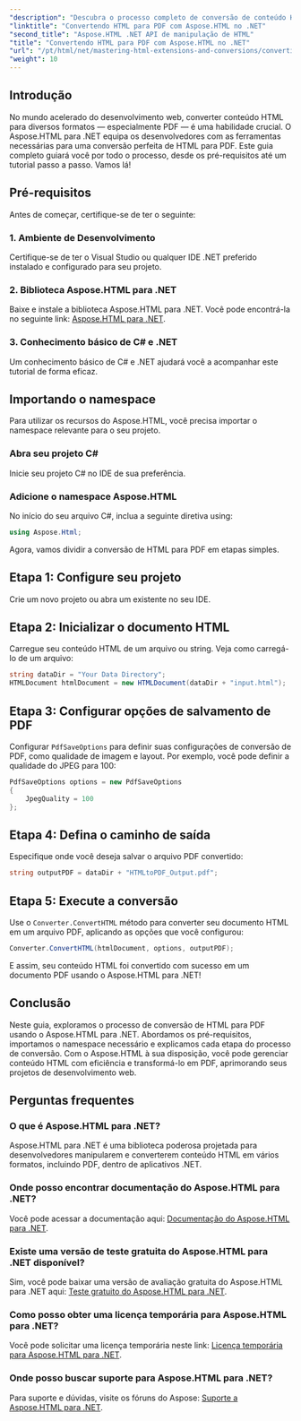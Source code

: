```yaml
---
"description": "Descubra o processo completo de conversão de conteúdo HTML para PDF usando a poderosa biblioteca Aspose.HTML para .NET. Este guia fornece aos desenvolvedores informações claras."
"linktitle": "Convertendo HTML para PDF com Aspose.HTML no .NET"
"second_title": "Aspose.HTML .NET API de manipulação de HTML"
"title": "Convertendo HTML para PDF com Aspose.HTML no .NET"
"url": "/pt/html/net/mastering-html-extensions-and-conversions/converting-html-to-pdf/"
"weight": 10
---
```


## Introdução

No mundo acelerado do desenvolvimento web, converter conteúdo HTML para diversos formatos — especialmente PDF — é uma habilidade crucial. O Aspose.HTML para .NET equipa os desenvolvedores com as ferramentas necessárias para uma conversão perfeita de HTML para PDF. Este guia completo guiará você por todo o processo, desde os pré-requisitos até um tutorial passo a passo. Vamos lá!

## Pré-requisitos

Antes de começar, certifique-se de ter o seguinte:

### 1. Ambiente de Desenvolvimento
Certifique-se de ter o Visual Studio ou qualquer IDE .NET preferido instalado e configurado para seu projeto.

### 2. Biblioteca Aspose.HTML para .NET
Baixe e instale a biblioteca Aspose.HTML para .NET. Você pode encontrá-la no seguinte link: [Aspose.HTML para .NET](https://releases.aspose.com/html/net/).

### 3. Conhecimento básico de C# e .NET
Um conhecimento básico de C# e .NET ajudará você a acompanhar este tutorial de forma eficaz.

## Importando o namespace

Para utilizar os recursos do Aspose.HTML, você precisa importar o namespace relevante para o seu projeto.

### Abra seu projeto C#
Inicie seu projeto C# no IDE de sua preferência.

### Adicione o namespace Aspose.HTML
No início do seu arquivo C#, inclua a seguinte diretiva using:

```csharp
using Aspose.Html;
```

Agora, vamos dividir a conversão de HTML para PDF em etapas simples.

## Etapa 1: Configure seu projeto
Crie um novo projeto ou abra um existente no seu IDE.

## Etapa 2: Inicializar o documento HTML
Carregue seu conteúdo HTML de um arquivo ou string. Veja como carregá-lo de um arquivo:

```csharp
string dataDir = "Your Data Directory";
HTMLDocument htmlDocument = new HTMLDocument(dataDir + "input.html");
```

## Etapa 3: Configurar opções de salvamento de PDF
Configurar `PdfSaveOptions` para definir suas configurações de conversão de PDF, como qualidade de imagem e layout. Por exemplo, você pode definir a qualidade do JPEG para 100:

```csharp
PdfSaveOptions options = new PdfSaveOptions
{
    JpegQuality = 100
};
```

## Etapa 4: Defina o caminho de saída
Especifique onde você deseja salvar o arquivo PDF convertido:

```csharp
string outputPDF = dataDir + "HTMLtoPDF_Output.pdf";
```

## Etapa 5: Execute a conversão
Use o `Converter.ConvertHTML` método para converter seu documento HTML em um arquivo PDF, aplicando as opções que você configurou:

```csharp
Converter.ConvertHTML(htmlDocument, options, outputPDF);
```

E assim, seu conteúdo HTML foi convertido com sucesso em um documento PDF usando o Aspose.HTML para .NET!

## Conclusão

Neste guia, exploramos o processo de conversão de HTML para PDF usando o Aspose.HTML para .NET. Abordamos os pré-requisitos, importamos o namespace necessário e explicamos cada etapa do processo de conversão. Com o Aspose.HTML à sua disposição, você pode gerenciar conteúdo HTML com eficiência e transformá-lo em PDF, aprimorando seus projetos de desenvolvimento web.

## Perguntas frequentes

### O que é Aspose.HTML para .NET?
Aspose.HTML para .NET é uma biblioteca poderosa projetada para desenvolvedores manipularem e converterem conteúdo HTML em vários formatos, incluindo PDF, dentro de aplicativos .NET.

### Onde posso encontrar documentação do Aspose.HTML para .NET?
Você pode acessar a documentação aqui: [Documentação do Aspose.HTML para .NET](https://reference.aspose.com/html/net/).

### Existe uma versão de teste gratuita do Aspose.HTML para .NET disponível?
Sim, você pode baixar uma versão de avaliação gratuita do Aspose.HTML para .NET aqui: [Teste gratuito do Aspose.HTML para .NET](https://releases.aspose.com/).

### Como posso obter uma licença temporária para Aspose.HTML para .NET?
Você pode solicitar uma licença temporária neste link: [Licença temporária para Aspose.HTML para .NET](https://purchase.conholdate.com/temporary-license/).

### Onde posso buscar suporte para Aspose.HTML para .NET?
Para suporte e dúvidas, visite os fóruns do Aspose: [Suporte a Aspose.HTML para .NET](https://forum.aspose.com/).